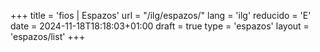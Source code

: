 +++
title = 'fios | Espazos'
url = "/ilg/espazos/"
lang = 'ilg'
reducido = 'E'
date = 2024-11-18T18:18:03+01:00
draft = true
type = 'espazos'
layout = 'espazos/list'
+++
